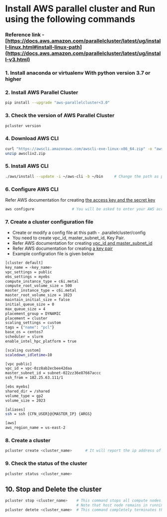 
# Install AWS parallel cluster and Run using the following commands

### Reference link - [https://docs.aws.amazon.com/parallelcluster/latest/ug/install-linux.html#install-linux-path](https://docs.aws.amazon.com/parallelcluster/latest/ug/install-v3.html)

### 1. Install anaconda or virtualenv With python version 3.7 or higher 
### 2. Install AWS Parallel Cluster
```bash
pip install --upgrade "aws-parallelcluster<3.0"
```

### 3. Check the version of AWS Parallel Cluster
```bash
pcluster version
```

### 4. Download AWS CLI
```bash
curl "https://awscli.amazonaws.com/awscli-exe-linux-x86_64.zip" -o "awscliv2.zip"
unzip awscliv2.zip
```

### 5. Install AWS CLI
```bash
./aws/install --update -i ~/aws-cli -b ~/bin     # Change the path as per your requirement
```

### 6. Configure AWS CLI
Refer AWS documentation for creating [the access key and the secret key](https://docs.aws.amazon.com/powershell/latest/userguide/pstools-appendix-sign-up.html)
```bash
aws configure                 # You will be asked to enter your AWS access key and secret key. Ask your admin for the same. You also need to have IAM access.
```

### 7. Create a cluster configuration file

* Create or modify a config file at this path - .parallelcluster/config
* You need to create vpc_id, master_subnet_id, Key Pair.
* Refer AWS documentation for creating [vpc_id and master_subnet_id](https://docs.aws.amazon.com/vpc/latest/userguide/create-vpc.html#create-vpc-only)
* Refer AWS documentation for creating [a key pair](https://docs.aws.amazon.com/AWSEC2/latest/UserGuide/get-set-up-for-amazon-ec2.html#create-a-key-pair)
* Example configration file is given below
```bash
[cluster default]
key_name = <key_name>
vpc_settings = public
ebs_settings = myebs
compute_instance_type = c6i.metal
compute_root_volume_size = 500
master_instance_type = c6i.metal
master_root_volume_size = 1023
maintain_initial_size = false
initial_queue_size = 0
max_queue_size = 4
placement_group = DYNAMIC
placement = cluster
scaling_settings = custom
tags = {"name": "pcl"}
base_os = centos7
scheduler = slurm
enable_intel_hpc_platform = true

[scaling custom]
scaledown_idletime=10

[vpc public]
vpc_id = vpc-0zz8ab2ecbee42daa
master_subnet_id = subnet-022zz36e87667accc
ssh_from = 182.25.63.111/1

[ebs myebs]
shared_dir = /shared
volume_type = gp2
volume_size = 2023

[aliases]
ssh = ssh {CFN_USER}@{MASTER_IP} {ARGS}

[aws]
aws_region_name = us-east-2
```

### 8. Create a cluster
```bash
pcluster create <cluster_name>      # It will report the ip address of the master node. ssh to the master node using the ip address.
```

### 9. Check the status of the cluster
```bash
pcluster status <cluster_name>
```

## 10. Stop and Delete the cluster
```bash
pcluster stop <cluster_name>    # This command stops all compute nodes. Ensure that the cluster is in STOPPED state using pcluster status command.
                                # Note that host node remains in running state while the cluster is stopped.
pcluster detete <cluster_name>  # This command completely terminates the cluster including all compute nodes, host node and the shared drive.
```

